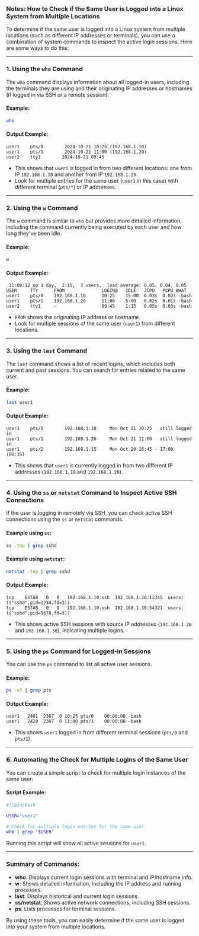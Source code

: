 ### Notes: How to Check if the Same User is Logged into a Linux System from Multiple Locations

To determine if the same user is logged into a Linux system from multiple locations (such as different IP addresses or terminals), you can use a combination of system commands to inspect the active login sessions. Here are some ways to do this:

---

### 1. **Using the `who` Command**
The `who` command displays information about all logged-in users, including the terminals they are using and their originating IP addresses or hostnames (if logged in via SSH or a remote session).

#### Example:
```bash
who
```

#### Output Example:
```
user1    pts/0        2024-10-21 10:25 (192.168.1.10)
user1    pts/1        2024-10-21 11:00 (192.168.1.20)
user2    tty1        2024-10-21 09:45
```

- This shows that `user1` is logged in from two different locations: one from IP `192.168.1.10` and another from IP `192.168.1.20`.
- Look for multiple entries for the same user (`user1` in this case) with different terminal (`pts/*`) or IP addresses.

---

### 2. **Using the `w` Command**
The `w` command is similar to `who` but provides more detailed information, including the command currently being executed by each user and how long they've been idle.

#### Example:
```bash
w
```

#### Output Example:
```
 11:00:12 up 1 day,  2:15,  3 users,  load average: 0.05, 0.04, 0.05
USER     TTY      FROM              LOGIN@   IDLE   JCPU   PCPU WHAT
user1    pts/0    192.168.1.10      10:25    15:00  0.03s  0.02s -bash
user1    pts/1    192.168.1.20      11:00    5:00   0.02s  0.01s -bash
user2    tty1     -                 09:45    1:15   0.05s  0.03s -bash
```

- `FROM` shows the originating IP address or hostname.
- Look for multiple sessions of the same user (`user1`) from different locations.

---

### 3. **Using the `last` Command**
The `last` command shows a list of recent logins, which includes both current and past sessions. You can search for entries related to the same user.

#### Example:
```bash
last user1
```

#### Output Example:
```
user1    pts/0        192.168.1.10     Mon Oct 21 10:25   still logged in
user1    pts/1        192.168.1.20     Mon Oct 21 11:00   still logged in
user1    pts/2        192.168.1.15     Mon Oct 20 16:45 - 17:00  (00:15)
```

- This shows that `user1` is currently logged in from two different IP addresses (`192.168.1.10` and `192.168.1.20`).

---

### 4. **Using the `ss` or `netstat` Command to Inspect Active SSH Connections**
If the user is logging in remotely via SSH, you can check active SSH connections using the `ss` or `netstat` commands.

#### Example using `ss`:
```bash
ss -tnp | grep sshd
```

#### Example using `netstat`:
```bash
netstat -tnp | grep sshd
```

#### Output Example:
```
tcp    ESTAB   0   0   192.168.1.10:ssh  192.168.1.20:12345  users:(("sshd",pid=1234,fd=3))
tcp    ESTAB   0   0   192.168.1.10:ssh  192.168.1.30:54321  users:(("sshd",pid=5678,fd=3))
```

- This shows active SSH sessions with source IP addresses (`192.168.1.20` and `192.168.1.30`), indicating multiple logins.

---

### 5. **Using the `ps` Command for Logged-in Sessions**
You can use the `ps` command to list all active user sessions.

#### Example:
```bash
ps -ef | grep pts
```

#### Output Example:
```
user1   2401  2387  0 10:25 pts/0    00:00:00 -bash
user1   2420  2387  0 11:00 pts/1    00:00:00 -bash
```

- This shows `user1` logged in from different terminal sessions (`pts/0` and `pts/1`).

---

### 6. **Automating the Check for Multiple Logins of the Same User**

You can create a simple script to check for multiple login instances of the same user:

#### Script Example:
```bash
#!/bin/bash

USER="user1"

# Check for multiple login entries for the same user
who | grep "$USER"
```

Running this script will show all active sessions for `user1`.

---

### Summary of Commands:
- **who**: Displays current login sessions with terminal and IP/hostname info.
- **w**: Shows detailed information, including the IP address and running processes.
- **last**: Displays historical and current login sessions.
- **ss/netstat**: Shows active network connections, including SSH sessions.
- **ps**: Lists processes for terminal sessions.

By using these tools, you can easily determine if the same user is logged into your system from multiple locations.
